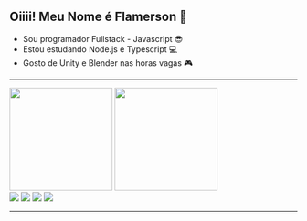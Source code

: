 ## Oiiii! Meu Nome é Flamerson 👋


- Sou programador Fullstack - Javascript 😎
- Estou estudando Node.js e Typescript 💻
- Gosto de Unity e Blender nas horas vagas 🎮

---

<div>
  <img height="180em" src="https://github-readme-stats.vercel.app/api?username=Flamerson&show_icons=true&theme=dracula&include_all_commits=true"/>
  <img height="180em" src="https://github-readme-stats.vercel.app/api/top-langs?username=Flamerson&layout=compact&langs_count=16&theme=dracula"/>
</div>

<div>
  <a href="https://www.instagram.com/flamersonv/" target="_blank"><img src="https://img.shields.io/badge/Instagram-E4405F?style=for-the-badge&logo=instagram&logoColor=white" target="_blanck"/></a>
  <a href="linkedin.com/in/flamerson-andrade-2306b41b0/" target="_blank"><img src="https://img.shields.io/badge/LinkedIn-0077B5?style=for-the-badge&logo=linkedin&logoColor=white" target="_blanck"/></a>
  <a href="https://api.whatsapp.com/send?1=pt_BR&phone=5584987584359" target="_blank"><img src="https://img.shields.io/badge/WhatsApp-25D366?style=for-the-badge&logo=whatsapp&logoColor=white" target="_blanck"/></a>
  <a href="https://www.youtube.com/channel/UC0dgNcpbrKzdIe8tiv90Fsg" target="_blank"><img src="https://img.shields.io/badge/YouTube-FF0000?style=for-the-badge&logo=youtube&logoColor=white" target="_blanck"/></a>
</div>

---


